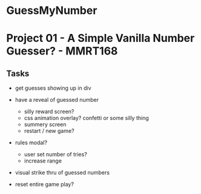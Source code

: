 # GuessMyNumber
# Project 01 - A Simple Vanilla Number Guesser? - MMRT168

## Tasks
* get guesses showing up in div
* have a reveal of guessed number
    * silly reward screen? 
    * css animation overlay? confetti or some silly thing
    * summery screen 
    * restart / new game?
* rules modal? 
    * user set number of tries?
    * increase range 
* visual strike thru of guessed numbers 

* reset entire game play?

